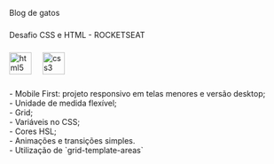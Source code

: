 <p align="left">Blog de gatos</p>

###

<p align="left">Desafio CSS e HTML - ROCKETSEAT</p>

###

<div align="left">
  <img src="https://cdn.jsdelivr.net/gh/devicons/devicon/icons/html5/html5-original.svg" height="40" alt="html5 logo"  />
  <img width="12" />
  <img src="https://cdn.jsdelivr.net/gh/devicons/devicon/icons/css3/css3-original.svg" height="40" alt="css3 logo"  />
</div>

###

<p align="left">- Mobile First: projeto responsivo em telas menores e versão desktop;<br>- Unidade de medida flexível;<br>- Grid;<br>- Variáveis no CSS;<br>- Cores HSL;<br>- Animações e transições simples.<br>- Utilização de `grid-template-areas`</p>

###